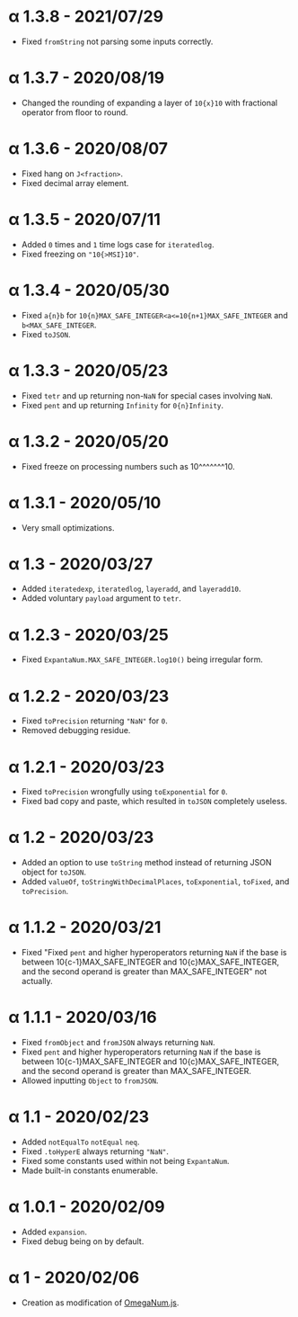 # α 1.3.8 - 2021/07/29
* Fixed `fromString` not parsing some inputs correctly. 

# α 1.3.7 - 2020/08/19
* Changed the rounding of expanding a layer of `10{x}10` with fractional operator from floor to round.

# α 1.3.6 - 2020/08/07
* Fixed hang on `J<fraction>`.
* Fixed decimal array element.

# α 1.3.5 - 2020/07/11
* Added `0` times and `1` time logs case for `iteratedlog`.
* Fixed freezing on `"10{>MSI}10"`.

# α 1.3.4 - 2020/05/30
* Fixed `a{n}b` for `10{n}MAX_SAFE_INTEGER<a<=10{n+1}MAX_SAFE_INTEGER` and `b<MAX_SAFE_INTEGER`.
* Fixed `toJSON`.

# α 1.3.3 - 2020/05/23
* Fixed `tetr` and up returning non-`NaN` for special cases involving `NaN`.
* Fixed `pent` and up returning `Infinity` for `0{n}Infinity`.

# α 1.3.2 - 2020/05/20
* Fixed freeze on processing numbers such as 10^^^^^^^10.

# α 1.3.1 - 2020/05/10
* Very small optimizations.

# α 1.3 - 2020/03/27
* Added `iteratedexp`, `iteratedlog`, `layeradd`, and `layeradd10`.
* Added voluntary `payload` argument to `tetr`.

# α 1.2.3 - 2020/03/25
* Fixed `ExpantaNum.MAX_SAFE_INTEGER.log10()` being irregular form.

# α 1.2.2 - 2020/03/23
* Fixed `toPrecision` returning `"NaN"` for `0`.
* Removed debugging residue.

# α 1.2.1 - 2020/03/23
* Fixed `toPrecision` wrongfully using `toExponential` for `0`.
* Fixed bad copy and paste, which resulted in `toJSON` completely useless.

# α 1.2 - 2020/03/23
* Added an option to use `toString` method instead of returning JSON object for `toJSON`.
* Added `valueOf`, `toStringWithDecimalPlaces`, `toExponential`, `toFixed`, and `toPrecision`.

# α 1.1.2 - 2020/03/21
* Fixed "Fixed `pent` and higher hyperoperators returning `NaN` if the base is between 10{c-1}MAX_SAFE_INTEGER and 10{c}MAX_SAFE_INTEGER, and the second operand is greater than MAX_SAFE_INTEGER" not actually.

# α 1.1.1 - 2020/03/16
* Fixed `fromObject` and `fromJSON` always returning `NaN`.
* Fixed `pent` and higher hyperoperators returning `NaN` if the base is between 10{c-1}MAX_SAFE_INTEGER and 10{c}MAX_SAFE_INTEGER, and the second operand is greater than MAX_SAFE_INTEGER.
* Allowed inputting `Object` to `fromJSON`.

# α 1.1 - 2020/02/23
* Added `notEqualTo` `notEqual` `neq`.
* Fixed `.toHyperE` always returning `"NaN"`.
* Fixed some constants used within not being `ExpantaNum`.
* Made built-in constants enumerable.

# α 1.0.1 - 2020/02/09
* Added `expansion`.
* Fixed debug being on by default.

# α 1 - 2020/02/06
* Creation as modification of [OmegaNum.js](https://github.com/Naruyoko/OmegaNum.js).
